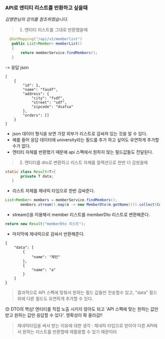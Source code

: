 ### API로 엔티티 리스트를 반환하고 싶을때 
_김영한님의 강의를 참조하였습니다._
>1. 엔티티 리스트를 그대로 반환했을때 

```java
  @GetMapping("/api/v1/memberlist")
   public List<Member> memberList()
   {
       return memberService.findMembers();
   }
```
-> 응답 json
```shell
[
    {
        "id": 1,
        "name": "fasdf",
        "address": {
            "city": "fsdf",
            "street": "sdf",
            "zipcode": "dsafsa"
        },
        "orders": []
    }
]
```

- json 데이터 형식을 보면 가장 외부가 리스트로 감싸져 있는 것을 알 수 있다.
- 예를 들어 응답 데이터에 university라는 필드를 추가 하고 싶어도 유연하게 추가할수가 없다. 
- 엔티티 자체를 반환했기 때문에 api 스펙에서 원하지 않는 필드값들도 전달된다.

> 2. 엔티티를 dto로 변환하고 리스트 자체를 컬렉션으로 한번 더 감쌌을때

```java
static class Result<T>{
       private T data;
   }
```

- 리스트 자체를 제네릭 타입으로 한번 감싸준다. 

```java
List<Member> members = memberService.findMembers();
       members.stream().map(m -> new MemberDto(m.getName())).collect(Collectors.toList());
```

- stream()을 이용해서 member 리스트를 memberDto 리스트로 변환해준다. 

```java
return new Result("memberDto 리스트");
```

- 마지막에 제네릭으로 감싸서 반환해준다. 

```shell
{
    "data": [
        {
            "name": "제민"
        },
        {
            "name": "a"
        }
    ]
}
```

> 결과적으로 API 스펙에 맞춰서 원하는 필드 값들만 전송할수 있고, "data" 필드 외에
다른 필드도 유연하게 추가할 수 있다. 

😊 DTO의 핵심! 엔티티를 직접 노출 시키지 않아도 되고 'API 스펙에 맞는 원하는 값만 받고 원하는 값만 응답할 수 있다'. 명확성이 확 올라감!!  
> 제네릭타입을 써서 받는 이유에 대한 생각 : 제네릭 타입으로 받아야 다른 API에서 원하는 리스트를 반환할때 재활용할 수 있기 때문이라 
